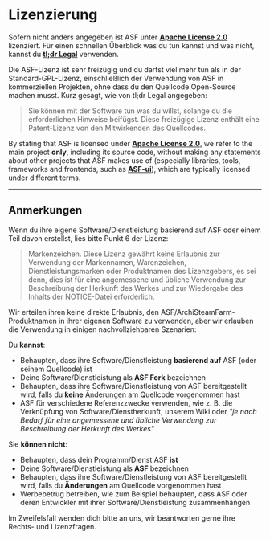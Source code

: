 # Li­zen­zie­rung

Sofern nicht anders angegeben ist ASF unter **[Apache License 2.0](https://raw.githubusercontent.com/JustArchiNET/ArchiSteamFarm/main/LICENSE.txt)** lizenziert. Für einen schnellen Überblick was du tun kannst und was nicht, kannst du **[tl;dr Legal](https://tldrlegal.com/license/apache-license-2.0-(apache-2.0))** verwenden.

Die ASF-Lizenz ist sehr freizügig und du darfst viel mehr tun als in der Standard-GPL-Lizenz, einschließlich der Verwendung von ASF in kommerziellen Projekten, ohne dass du den Quellcode Open-Source machen musst. Kurz gesagt, wie von tl;dr Legal angegeben:

> Sie können mit der Software tun was du willst, solange du die erforderlichen Hinweise beifügst. Diese freizügige Lizenz enthält eine Patent-Lizenz von den Mitwirkenden des Quellcodes.

By stating that ASF is licensed under **[Apache License 2.0](https://raw.githubusercontent.com/JustArchiNET/ArchiSteamFarm/main/LICENSE.txt)**, we refer to the main project **only**, including its source code, without making any statements about other projects that ASF makes use of (especially libraries, tools, frameworks and frontends, such as **[ASF-ui](https://github.com/JustArchiNET/ASF-ui)**), which are typically licensed under different terms.

-----

## Anmerkungen

Wenn du ihre eigene Software/Dienstleistung basierend auf ASF oder einem Teil davon erstellst, lies bitte Punkt 6 der Lizenz:

> Markenzeichen. Diese Lizenz gewährt keine Erlaubnis zur Verwendung der Markennamen, Warenzeichen, Dienstleistungsmarken oder Produktnamen des Lizenzgebers, es sei denn, dies ist für eine angemessene und übliche Verwendung zur Beschreibung der Herkunft des Werkes und zur Wiedergabe des Inhalts der NOTICE-Datei erforderlich.

Wir erteilen ihren keine direkte Erlaubnis, den ASF/ArchiSteamFarm-Produktnamen in ihrer eigenen Software zu verwenden, aber wir erlauben die Verwendung in einigen nachvollziehbaren Szenarien:

Du **kannst**:
- Behaupten, dass ihre Software/Dienstleistung **basierend auf** ASF (oder seinem Quellcode) ist
- Deine Software/Dienstleistung als **ASF Fork** bezeichnen
- Behaupten, dass ihre Software/Dienstleistung von ASF bereitgestellt wird, falls du **keine** Änderungen am Quellcode vorgenommen hast
- ASF für verschiedene Referenzzwecke verwenden, wie z. B. die Verknüpfung von Software/Dienstherkunft, unserem Wiki oder *"je nach Bedarf für eine angemessene und übliche Verwendung zur Beschreibung der Herkunft des Werkes"*

Sie **können nicht**:
- Behaupten, dass dein Programm/Dienst ASF **ist**
- Deine Software/Dienstleistung als **ASF** bezeichnen
- Behaupten, dass ihre Software/Dienstleistung von ASF bereitgestellt wird, falls du **Änderungen** am Quellcode vorgenommen hast
- Werbebetrug betreiben, wie zum Beispiel behaupten, dass ASF oder deren Entwickler mit ihrer Software/Dienstleistung zusammenhängen

Im Zweifelsfall wenden dich bitte an uns, wir beantworten gerne ihre Rechts- und Lizenzfragen.